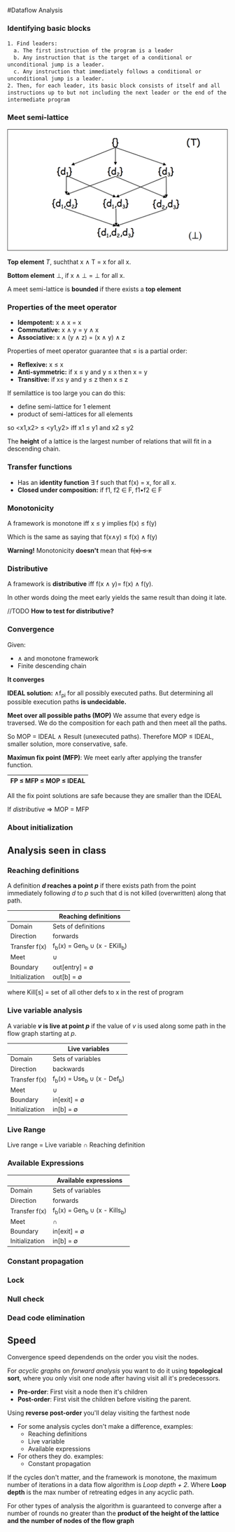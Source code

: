 #Dataflow Analysis

### Identifying basic blocks

```
1. Find leaders:
  a. The first instruction of the program is a leader
  b. Any instruction that is the target of a conditional or unconditional jump is a leader.
  c. Any instruction that immediately follows a conditional or unconditional jump is a leader.
2. Then, for each leader, its basic block consists of itself and all instructions up to but not including the next leader or the end of the intermediate program
```

### Meet semi-lattice

![semilattice example](/images/semilatticeExample.png)

**Top element** _T_, suchthat x ∧ T =  x for all x.

**Bottom element** ⊥, if x ∧ ⊥ = ⊥ for all x.

A meet semi-lattice is **bounded** if there exists a **top element**

### Properties of the meet operator

*  **Idempotent:** x ∧ x = x
*  **Commutative:** x ∧ y = y ∧ x
*  **Associative:** x ∧ (y ∧ z) = (x ∧ y) ∧ z

Properties of meet operator guarantee that ≤ is a partial order:
*  **Reflexive:** x ≤ x
*  **Anti-symmetric:** if x ≤ y and y ≤ x then x = y
*  **Transitive:** if x≤ y and y ≤ z then x ≤ z

If semilattice is too large you can do this:
*  define semi-lattice for 1 element
*  product of semi-lattices for all elements

so <x1,x2> ≤ <y1,y2> iff x1 ≤ y1 and x2 ≤ y2

The **height** of a lattice is the largest number of relations that will fit in a descending chain.

### Transfer functions

* Has an **identity function** ∃ f such that f(x) = x, for all x.  
* **Closed under composition:** if f1, f2 ∈ F, f1•f2 ∈ F

### Monotonicity

A framework is monotone iff x ≤ y implies f(x) ≤ f(y)

Which is the same as saying that f(x∧y) ≤ f(x) ∧ f(y)

**Warning!** Monotonicity **doesn't** mean that ~~f(x) ≤ x~~ 

### Distributive

A framework is **distributive** iff f(x ∧ y)= f(x) ∧ f(y). 

In other words doing the meet early yields the same result than doing it late.

//TODO **How to test for distributive?**

### Convergence

Given:
* ∧ and monotone framework
* Finite descending chain

**It converges**

**IDEAL solution:** ∧f<sub>pi</sub> for all possibly executed paths. But determining all possible execution paths **is undecidable.**

**Meet over all possible paths (MOP)** We assume that every edge is traversed. We do the composition for each path and then meet all the paths. 

So MOP = IDEAL ∧ Result (unexecuted paths). Therefore MOP ≤ IDEAL, smaller solution, more conservative, safe.

**Maximun fix point (MFP)**: We meet early after applying the transfer function.

| FP ≤ MFP ≤ MOP ≤ IDEAL |
|------------------------|

All the fix point solutions are safe because they are smaller than the IDEAL

If *distributive* ⇒ MOP = MFP

### About initialization

## Analysis seen in class

### Reaching definitions

A definition **_d_ reaches a point _p_** if there exists path from the point immediately following _d_ to _p_ such that d is not killed (overwritten) along that path.

|                 | Reaching definitions                                             |
| --------------- | ---------------------------------------------------------------- |
| Domain          | Sets of definitions                                              |
| Direction       | forwards                                                         |
| Transfer f(x)   | f<sub>b</sub>(x) = Gen<sub>b</sub> ∪ (x - EKill<sub>b</sub>)     |
| Meet            | ∪                                                                |
| Boundary        | out[entry] = ∅                                                   |
| Initialization  | out[b] = ∅                                                       |

where Kill[s] = set of all other defs to x in the rest of program

### Live variable analysis

A variable **_v_ is live at point _p_** if the value of _v_ is used along some path in the flow graph starting at _p_.

|                 | Live variables                                                   |
| --------------- | ---------------------------------------------------------------- |
| Domain          | Sets of variables                                                |
| Direction       | backwards                                                        |
| Transfer f(x)   | f<sub>b</sub>(x) = Use<sub>b</sub> ∪ (x - Def<sub>b</sub>)       |
| Meet            | ∪                                                                |
| Boundary        | in[exit] = ∅                                                     |
| Initialization  | in[b] = ∅                                                        |


### Live Range

Live range = Live variable ∩ Reaching definition

### Available Expressions

|                 | Available expressions                                            |
| --------------- | ---------------------------------------------------------------- |
| Domain          | Sets of variables                                                |
| Direction       | forwards                                                         |
| Transfer f(x)   | f<sub>b</sub>(x) = Gen<sub>b</sub> ∪ (x - Kills<sub>b</sub>)     |
| Meet            | ∩                                                                |
| Boundary        | in[exit] = ∅                                                     |
| Initialization  | in[b] = ∅                                                        |

### Constant propagation

### Lock

### Null check

### Dead code elimination

## Speed

Convergence speed dependends on the order you visit the nodes.

For _acyclic graphs_ on _forward analysis_ you want to do it using **topological sort**, where you only visit one node after having visit all it's predecessors. 

* **Pre-order**: First visit a node then it's children
* **Post-order**: First visit the children before visiting the parent.

Using **reverse post-order** you'll delay visiting the farthest node

* For some analysis cycles don't make a difference, examples:
  * Reaching definitions   
  * Live variable
  * Available expressions
* For others they do. examples:
  * Constant propagation 
  
If the cycles don't matter, and the framework is monotone, the maximum number of iterations in a data flow algorithm is _Loop depth + 2_. Where **Loop depth** is the max number of retreating edges in any acyclic path.

For other types of analysis the algorithm is guaranteed to converge after a number of rounds no greater than the **product of the height of the lattice and the number of nodes of the  flow graph**
